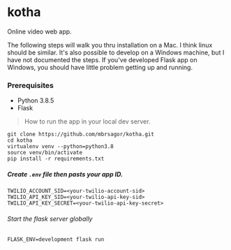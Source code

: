 # kotha
Online video web app.

The following steps will walk you thru installation on a Mac. I think linux should be similar. It's also possible to develop on a Windows machine, but I have not documented the steps. If you've developed Flask app on Windows, you should have little problem getting up and running.

### Prerequisites

- Python 3.8.5
- Flask

> How to run the app in your local dev server.

```
git clone https://github.com/mbrsagor/kotha.git
cd kotha
virtualenv venv --python=python3.8
source venv/bin/activate
pip install -r requirements.txt
```

##### Create ``.env`` file then pasts your app ID.

```.env
TWILIO_ACCOUNT_SID=<your-twilio-account-sid>
TWILIO_API_KEY_SID=<your-twilio-api-key-sid>
TWILIO_API_KEY_SECRET=<your-twilio-api-key-secret>
```

###### Start the flask server globally
``FLASK_ENV=development flask run``

